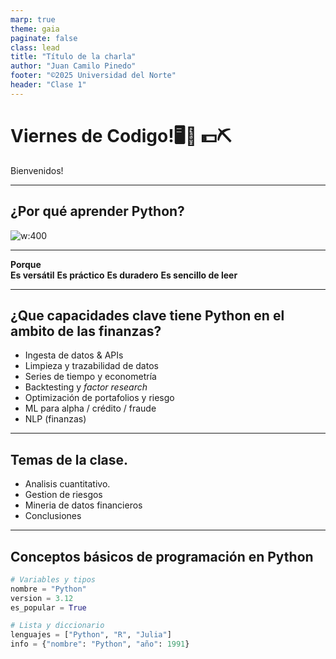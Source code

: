 ```yaml
---
marp: true
theme: gaia
paginate: false
class: lead
title: "Título de la charla"
author: "Juan Camilo Pinedo"
footer: "©2025 Universidad del Norte"
header: "Clase 1"
---
```



# Viernes de Codigo!🖥️🐍 💵⛏️


Bienvenidos!


---

## ¿Por qué aprender Python?
![w:400](https://media3.giphy.com/media/v1.Y2lkPTc5MGI3NjExcHZrNGRiODdhMDYybzM5OXAzemxpaW55eTRnd24zamtsaHJ3dWZ1cyZlcD12MV9pbnRlcm5hbF9naWZfYnlfaWQmY3Q9Zw/scZPhLqaVOM1qG4lT9/giphy.gif)

---

**Porque**  
**Es versátil**
**Es práctico**
**Es duradero**
**Es sencillo de leer**

---

## ¿Que capacidades clave tiene Python en el ambito de las finanzas?
- Ingesta de datos & APIs
- Limpieza y trazabilidad de datos 
- Series de tiempo y econometría 
- Backtesting y *factor research*
- Optimización de portafolios y riesgo
- ML para alpha / crédito / fraude
- NLP (finanzas)

---


## Temas de la clase.


- Analisis cuantitativo.
- Gestion de riesgos
- Mineria de datos financieros
- Conclusiones


---
## Conceptos básicos de programación en Python

```python
# Variables y tipos
nombre = "Python"
version = 3.12
es_popular = True

# Lista y diccionario
lenguajes = ["Python", "R", "Julia"]
info = {"nombre": "Python", "año": 1991}
